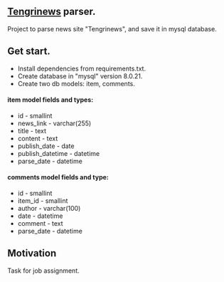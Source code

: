 ## [Tengrinews](https://tengrinews.kz/) parser.
Project to parse news site "Tengrinews", 
and save it in mysql database.

## Get start.
- Install dependencies  from requirements.txt.
- Create database in "mysql" version 8.0.21.
- Create two db models: item, comments.
#### item model fields and types:
- id - smallint 
- news_link - varchar(255)
- title - text
- content - text
- publish_date - date
- publish_datetime - datetime
- parse_date - datetime

#### comments model fields and type:
- id - smallint
- item_id - smallint
- author - varchar(100)
- date - datetime
- comment - text
- parse_date - datetime

## Motivation

Task for job assignment.


